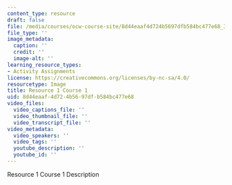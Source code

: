 ```yaml
---
content_type: resource
draft: false
file: /media/courses/ocw-course-site/8d44eaaf4d724b5697dfb584bc477e68_306574045_632801388216430_5815608607390015530_n.jpeg
file_type: ''
image_metadata:
  caption: ''
  credit: ''
  image-alt: ''
learning_resource_types:
- Activity Assignments
license: https://creativecommons.org/licenses/by-nc-sa/4.0/
resourcetype: Image
title: Resource 1 Course 1
uid: 8d44eaaf-4d72-4b56-97df-b584bc477e68
video_files:
  video_captions_file: ''
  video_thumbnail_file: ''
  video_transcript_file: ''
video_metadata:
  video_speakers: ''
  video_tags: ''
  youtube_description: ''
  youtube_id: ''
---
```

Resource 1 Course 1 Description